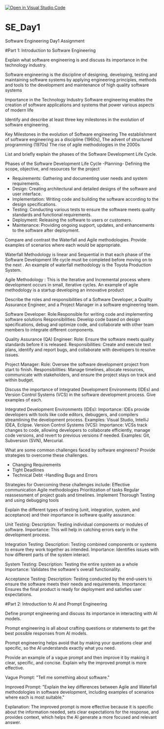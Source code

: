 [![Open in Visual Studio Code](https://classroom.github.com/assets/open-in-vscode-2e0aaae1b6195c2367325f4f02e2d04e9abb55f0b24a779b69b11b9e10269abc.svg)](https://classroom.github.com/online_ide?assignment_repo_id=15585501&assignment_repo_type=AssignmentRepo)
# SE_Day1
Software Engineering Day1 Assignment

#Part 1: Introduction to Software Engineering

Explain what software engineering is and discuss its importance in the technology industry.

Software engineering is the discipline of designing, developing, testing and maintaining software systems by applying engineering principles, methods and tools to the development and maintenance of high quality software systems

Importance in the Technology Industry 
Software engineering enables the creation of software applications and systems that power various aspects of modern life


Identify and describe at least three key milestones in the evolution of software engineering.

Key Milestones in the evolution of Software engineering
The establishment of software engineering as a discipline (1960s), 
The advent of structured programming (1970s)
The rise of agile methodologies in the 2000s

List and briefly explain the phases of the Software Development Life Cycle.

Phases of the Software Development Life Cycle
-Planning- Defining the scope, objective, and resources for the project
 - Requirements: Gathering and documenting user needs and system requirements.
 - Design: Creating architectural  and detailed designs of the software and user interface.
 - Implementation: Writing code and building the software according to the design specifications.
 - Testing: Conducting various tests to ensure the software meets quality standards and functional  requirements.
 - Deployment: Releasing the software to users or customers.
 - Maintenance: Providing ongoing support, updates, and enhancements to the software after deployment.

Compare and contrast the Waterfall and Agile methodologies. Provide examples of scenarios where each would be appropriate.

Waterfall Methodology is linear and Sequential in that each phase of the Software Development life cycle must be completed before moving on to the next . An example of waterfall methodology is the Toyota Production System.

Agile Methodology : This is the Iterative and Incremental process where development occurs in small, iterative cycles. An example of agile methodology is a startup developing an innovative product


Describe the roles and responsibilities of a Software Developer, a Quality Assurance Engineer, and a Project Manager in a software engineering team.


Software Developer:
Role:Responsible for writing code and implementing software solutions
Responsibilities: Develop code based on design specifications, debug and optimize code, and collaborate with other team members to integrate different components.

Quality Assurance (QA) Engineer:
Role: Ensure the software meets quality standards before it is released.
Responsibilities: Create and execute test plans, identify and report bugs, and collaborate with developers to resolve issues.

Project Manager:
Role: Oversee the software development project from start to finish.
Responsibilities: Manage timelines, allocate resources, communicate with stakeholders, and ensure the project stays on track and within budget.


Discuss the importance of Integrated Development Environments (IDEs) and Version Control Systems (VCS) in the software development process. Give examples of each.

Integrated Development Environments (IDEs):
Importance: IDEs provide developers with tools like code editors, debuggers, and compilers streamlining the development process.
Examples: Visual Studio, IntelliJ IDEA, Eclipse.
Version Control Systems (VCS):
Importance: VCSs track changes to code, allowing developers to collaborate efficiently, manage code versions, and revert to previous versions if needed.
Examples: Git, Subversion (SVN), Mercurial.


What are some common challenges faced by software engineers? Provide strategies to overcome these challenges.


  - Changing Requirements
  - Tight Deadlines
  - Technical Debt
  -Handling Bugs and Errors

Strategies for Overcoming these challenges  include:
Effective communication 
Agile methodologies 
Prioritization of tasks
Regular reassessment of project goals and timelines.
Implement Thorough Testing and using debugging tools

Explain the different types of testing (unit, integration, system, and acceptance) and their importance in software quality assurance.

Unit Testing:
Description:  Testing individual components or modules of software.
Importance: This will help in catching errors early in the development process.

Integration Testing:
Description: Testing combined components or systems to ensure they work together as intended.
Importance: Identifies issues with how different parts of the system interact.

System Testing:
Description: Testing the entire system as a whole 
Importance: Validates the software's overall functionality.

Acceptance Testing:
Description: Testing conducted by the end-users to ensure the software meets their needs and requirements.
Importance: Ensures the final product is ready for deployment and satisfies user expectations.

#Part 2: Introduction to AI and Prompt Engineering


Define prompt engineering and discuss its importance in interacting with AI models.

Prompt engineering is all about crafting questions or statements to get the best possible responses from AI models.

Prompt engineering helps avoid that by making your questions clear and specific, so the AI understands exactly what you need.

Provide an example of a vague prompt and then improve it by making it clear, specific, and concise. Explain why the improved prompt is more effective.

Vague Prompt: "Tell me something about software."


Improved Prompt: "Explain the key differences between Agile and Waterfall methodologies in software development, including examples of scenarios where each is most suitable."


Explanation: The improved prompt is more effective because it is specific about the information needed, sets clear expectations for the response, and provides context, which helps the AI generate a more focused and relevant answer.

